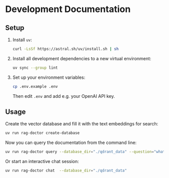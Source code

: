 # Development Documentation

## Setup

1. Install `uv`:

   ```bash
   curl -LsSf https://astral.sh/uv/install.sh | sh
   ```

2. Install all development dependencies to a new virtual environment:

   ```bash
   uv sync --group lint
   ```

3. Set up your environment variables:

   ```bash
   cp .env.example .env
   ```

   Then edit `.env` and add e.g. your OpenAI API key.

## Usage

Create the vector database and fill it with the text embeddings for search:

```bash
uv run rag-doctor create-database
```

Now you can query the documentation from the command line:

```bash
uv run rag-doctor query --database_dir="./qdrant_data" --question="what is a dataset?"
```

Or start an interactive chat session:

```bash
uv run rag-doctor chat  --database_dir="./qdrant_data"
```
